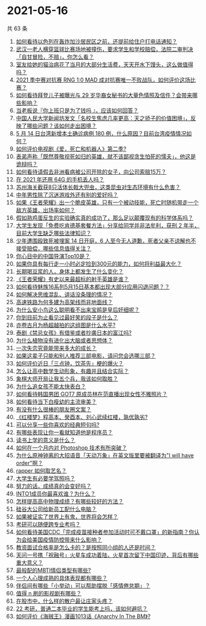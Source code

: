 # 2021-05-16

共 63 条

<!-- BEGIN -->
<!-- 最后更新时间 Sun May 16 2021 04:02:17 GMT+0800 (China Standard Time) -->

1. [如何看待以色列在轰炸加沙居民区之前，还提前给住户打电话通知？](https://www.zhihu.com/question/459381446)
2. [武汉一老人横穿篮球比赛场地被撞伤，要求学生和学校赔偿，法院二审判决「自甘冒险，不赔」，你怎么看？](https://www.zhihu.com/question/458886791)
3. [室友给她的猫治病花了当月的大部分生活费，天天开水下馒头，这么做值得吗？](https://www.zhihu.com/question/458055949)
4. [2021 季中赛对抗赛 RNG 1:0 MAD
   成对抗赛唯一不败战队，如何评价这场比赛？](https://www.zhihu.com/question/459644598)
5. [如何看待拜登儿子被曝光与 29
   岁华裔女秘书的大量色情照及信件？会带来哪些影响？](https://www.zhihu.com/question/458657086)
6. [当老板说『你上班只是为了钱吗 』，应该如何回答？](https://www.zhihu.com/question/459271480)
7. [中国人民大学新闻坊发文「名校生焦虑几率更高：天之骄子的价值困境」，反映了哪些问题？该如何走出困境？](https://www.zhihu.com/question/459560350)
8. [5 月 14 日台湾新增本土确诊病例 180
   例，什么原因？目前台湾疫情情况如何？](https://www.zhihu.com/question/459531944)
9. [如何评价电视剧《爱，死亡和机器人》第二季?](https://www.zhihu.com/question/392099994)
10. [表弟声称「既然尊敬视死如归的英雄，就不该鄙视贪生怕死的懦夫」，他这是诡辩吗？](https://www.zhihu.com/question/459177318)
11. [如何看待请假去非洲看病被公司开除的女子，向公司索赔15万？](https://www.zhihu.com/question/459337590)
12. [在 2021 年还用 64G 的手机丢人吗？](https://www.zhihu.com/question/459213190)
13. [苏州海关截获8只活体长戟大兜虫，这类昆虫对生态环境有什么危害？](https://www.zhihu.com/question/459391470)
14. [中年男性除了沉迷游戏外还有别的爱好吗？](https://www.zhihu.com/question/459226864)
15. [如果《王者荣耀》出一个脆皮英雄，只有一个被动技能，死亡时随机带走一个敌方英雄，出场率如何？](https://www.zhihu.com/question/459413105)
16. [假如熟鸡蛋反生的实验确实真的成功了，那么足以颠覆现有的科学体系吗？](https://www.zhihu.com/question/456677213)
17. [大学生发现「免费吃肯德基套餐方法」分享给同学并非法牟利，获刑 2
    年半，目前大学生缺乏哪些法律知识？](https://www.zhihu.com/question/458862596)
18. [少年遭围殴致死被埋案 14 日开庭，6
    人至今无人道歉，死者父亲不谅解也不接受赔偿，哪些信息值得关注？](https://www.zhihu.com/question/459368723)
19. [你心目中的中国导演Top10是？](https://www.zhihu.com/question/314257835)
20. [如果你具有每行走一小时必定捡到300元的能力，如何将利益最大化？](https://www.zhihu.com/question/439876862)
21. [长期喝豆浆的人，身体上都发生了什么变化？](https://www.zhihu.com/question/382035677)
22. [《王者荣耀》有史以来最超标的射手英雄是谁？](https://www.zhihu.com/question/458538827)
23. [如何看待魅族16系列5月15日基本都出现大部分应用闪退问题？？](https://www.zhihu.com/question/459492278)
24. [如何解决思维混乱、讲话没条理的情况？](https://www.zhihu.com/question/30173526)
25. [高速铁路为何多建为高架线而非地面线？](https://www.zhihu.com/question/308170553)
26. [为什么安小鸟这么聪明看不出来宝鹃是皇后奸细呢？](https://www.zhihu.com/question/338703838)
27. [你到目前为止看见过最好笑的段子是什么？](https://www.zhihu.com/question/297417967)
28. [亦卷古月为杨超越拍的这组图是什么水平?](https://www.zhihu.com/question/459282561)
29. [泰剧《禁忌女孩》有借鉴或者抄袭日本的富江吗?](https://www.zhihu.com/question/372621639)
30. [为什么植物没有进化出大脑或者思想体？](https://www.zhihu.com/question/437474056)
31. [一次失恋究竟能带来多大的成长？](https://www.zhihu.com/question/364747959)
32. [如果这辈子只能和别人推荐三部电影，请问您会选哪三部？](https://www.zhihu.com/question/444313984)
33. [如何评价近日「三点钟，饮茶先」梗的爆火？](https://www.zhihu.com/question/459087204)
34. [怎么让高中数学生动形象，有趣并且结合实际？](https://www.zhihu.com/question/457752589)
35. [象棋大师开局让我五个兵，我该如何取胜？](https://www.zhihu.com/question/458811041)
36. [为什么追女孩不能太快表白？](https://www.zhihu.com/question/354110420)
37. [如何看待韩国男团 GOT7 原成员林在范直播出现女性不雅照片？](https://www.zhihu.com/question/459375130)
38. [如何看待当下白瘦幼的主流审美？](https://www.zhihu.com/question/63812554)
39. [有没有什么很棒的朋友圈文案？](https://www.zhihu.com/question/314092494)
40. [《红楼梦》程高本、癸酉本、刘心武续红楼，孰优孰劣?](https://www.zhihu.com/question/459185982)
41. [可以分享一些你喜欢的经典短句吗?](https://www.zhihu.com/question/454951591)
42. [有哪些表现让你一看就知道他是程序员？](https://www.zhihu.com/question/453277901)
43. [读书上学的意义是什么？](https://www.zhihu.com/question/457826127)
44. [如何在一个月内对 Photoshop 技术有所突破？](https://www.zhihu.com/question/39164259)
45. [为什么原神钟离的大招语音「天动万象」在英文版里要被翻译为"I will have
    order"啊？](https://www.zhihu.com/question/454824234)
46. [rapper 如何取艺名？](https://www.zhihu.com/question/453353784)
47. [大学生有必要学驾照吗？](https://www.zhihu.com/question/323177845)
48. [努力的话，成绩真的会变好吗？](https://www.zhihu.com/question/451605083)
49. [INTO1成员你最喜欢谁？为什么？](https://www.zhihu.com/question/459155590)
50. [怎样提高高中物理成绩？有哪些较好的方法？](https://www.zhihu.com/question/20300295)
51. [硅谷大公司给新员工配什么电脑？](https://www.zhihu.com/question/46739077)
52. [如果被证实了世界上有鬼，世界将会怎样？](https://www.zhihu.com/question/405528524)
53. [考研可以随便跨专业考吗？](https://www.zhihu.com/question/401955144)
54. [如何看待美国CDC「完成疫苗接种者参加活动时可不戴口罩」的新指南？你认为会给美国疫情防控带来什么影响？](https://www.zhihu.com/question/459397574)
55. [教资面试合格率是怎么卡的？是按照同小组的人还是时间？](https://www.zhihu.com/question/458641210)
56. [天问一号携「祝融号」火星车成功着陆，火星首次留下中国印迹，背后有哪些重大意义？](https://www.zhihu.com/question/459371819)
57. [最般配的MBTI情侣类型有哪些?](https://www.zhihu.com/question/428375844)
58. [一个人心理成熟的具体表现都有哪些？](https://www.zhihu.com/question/37018317)
59. [伴侣间有哪些「小举动」可以帮助摆脱「感情倦怠期」？](https://www.zhihu.com/question/458700530)
60. [值得 n 刷的影视剧有哪些？](https://www.zhihu.com/question/452689050)
61. [在股市中，什么样的散户最让庄家头疼？](https://www.zhihu.com/question/316561088)
62. [22 考研，普通二本毕业的学生能考上吗，该如何避坑？](https://www.zhihu.com/question/459381933)
63. [如何评价《海贼王》漫画1013话《Anarchy In The
    BM》?](https://www.zhihu.com/question/459215291)

<!-- END -->

